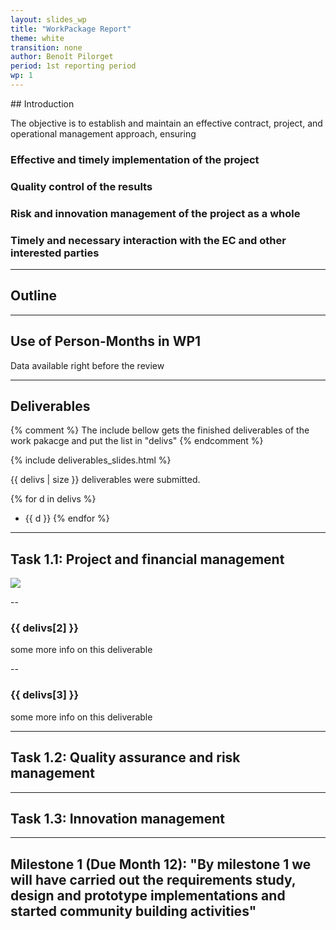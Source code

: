 ```yaml
---
layout: slides_wp
title: "WorkPackage Report"
theme: white
transition: none
author: Benoît Pilorget
period: 1st reporting period
wp: 1
---
```

<section data-markdown data-separator="^---\n" data-separator-vertical="^--\n">
## Introduction

The objective is to establish and maintain an effective contract, project, and operational management approach, ensuring
### Effective and timely implementation of the project
### Quality control of the results
### Risk and innovation management of the project as a whole
### Timely and necessary interaction with the EC and other interested parties
---
## Outline
---
## Use of Person-Months in WP1

Data available right before the review

---
## Deliverables

{% comment %}
The include bellow gets the finished deliverables of the work pakacge and put the list in "delivs"
{% endcomment %}

{% include deliverables_slides.html %}

{{ delivs | size }} deliverables were submitted.

{% for d in delivs %}
- {{ d }}
{% endfor %}

---
## Task 1.1: Project and financial management

![](../workplan-RP1.JPEG)

--
### {{ delivs[2] }}

some more info on this deliverable

--
### {{ delivs[3] }}

some more info on this deliverable

---
## Task 1.2: Quality assurance and risk management

---
## Task 1.3: Innovation management

---
## Milestone 1 (Due Month 12): "By milestone 1 we will have carried out the requirements study, design and prototype implementations and started community building activities"


</section>


